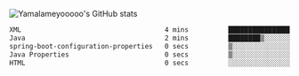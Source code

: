 ![Yamalameyooooo's GitHub stats](https://github-readme-stats.vercel.app/api?username=yamalameyooooo&theme=transparent&show_icons=true\&show=reviews,discussions_started,discussions_answered,prs_merged,prs_merged_percentage)

<!--START_SECTION:waka-->

```txt
XML                                    4 mins          ████████████████░░░░░░░░░   63.68 %
Java                                   2 mins          ████████▒░░░░░░░░░░░░░░░░   33.96 %
spring-boot-configuration-properties   0 secs          ▒░░░░░░░░░░░░░░░░░░░░░░░░   01.07 %
Java Properties                        0 secs          ▒░░░░░░░░░░░░░░░░░░░░░░░░   00.88 %
HTML                                   0 secs          ░░░░░░░░░░░░░░░░░░░░░░░░░   00.22 %
```

<!--END_SECTION:waka-->
